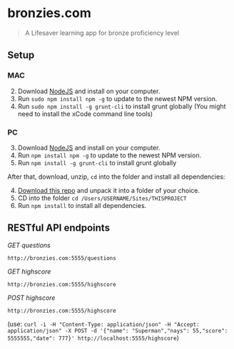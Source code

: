 bronzies.com
============

> A Lifesaver learning app for bronze proficiency level


## Setup

### MAC
2. Download [NodeJS](http://nodejs.org/) and install on your computer.
2. Run `sudo npm install npm -g` to update to the newest NPM version.
2. Run `sudo npm install -g grunt-cli` to install grunt globally (You might need to install the xCode command line tools)

### PC
3. Download [NodeJS](http://nodejs.org/) and install on your computer.
3. Run `npm install npm -g` to update to the newest NPM version.
3. Run `npm install -g grunt-cli` to install grunt globally

After that, download, unzip, `cd` into the folder and install all dependencies:

4. [Download this repo](archive/master.zip) and unpack it into a folder of your choice.
4. CD into the folder `cd /Users/USERNAME/Sites/THISPROJECT`
4. Run `npm install` to install all dependencies.


## RESTful API endpoints

*GET questions*

```
http://bronzies.com:5555/questions
```

*GET highscore*

```
http://bronzies.com:5555/highscore
```

*POST highscore*

```
http://bronzies.com:5555/highscore
```

(use: `curl -i -H "Content-Type: application/json" -H "Accept: application/json" -X POST -d '{"name": "Superman","nays": 55,"score": 5555555,"date": 777}' http://localhost:5555/highscore`)